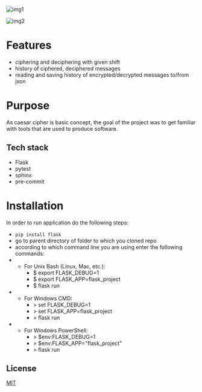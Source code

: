![img1](https://ibb.co/6RQpNvW)

![img2](https://ibb.co/wsSrgYX)

# Features

- ciphering and deciphering with given shift
- history of ciphered, deciphered messages
- reading and saving history of encrypted/decrypted messages to/from json

# Purpose

As caesar cipher is basic concept, the goal of the project was to get familiar with tools that are used to produce software.

## Tech stack
- Flask
- pytest
- sphinx
- pre-commit

# Installation

In order to run application do the following steps:

-  ```pip install flask```
- go to parent directory of folder to which you cloned repo
- according to which command line you are using enter the following commands:
- - For Unix Bash (Linux, Mac, etc.):
    - $ export FLASK_DEBUG=1
    - $ export FLASK_APP=flask_project
    - $ flask run
- - For Windows CMD:
    - \> set FLASK_DEBUG=1
    - \> set FLASK_APP=flask_project
    - \> flask run
- - For Windows PowerShell:
    - \> $env:FLASK_DEBUG=1
    - \> $env:FLASK_APP="flask_project"
    - \> flask run

## License

[MIT](https://choosealicense.com/licenses/mit/)
